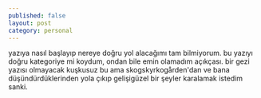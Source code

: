 ```yaml
---
published: false
layout: post
category: personal
---
```

yazıya nasıl başlayıp nereye doğru yol alacağımı tam bilmiyorum. bu yazıyı doğru kategoriye mi koydum, ondan bile emin olamadım açıkçası. bir gezi yazısı olmayacak kuşkusuz bu ama skogskyrkogården'dan ve bana düşündürdüklerinden yola çıkıp gelişigüzel bir şeyler karalamak istedim sanki.

